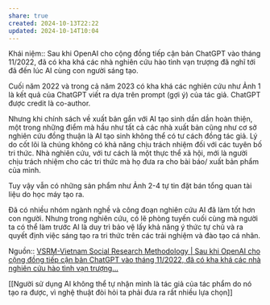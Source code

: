 ```yaml
---
share: true
created: 2024-10-13T22:22
updated: 2024-10-14T10:04
---
```

Khái niệm:: 
Sau khi OpenAI cho cộng đồng tiếp cận bản ChatGPT vào tháng 11/2022, đã có kha khá các nhà nghiên cứu hào tình vạn trượng đã nghĩ tới đã đến lúc AI cùng con người sáng tạo.

Cuối năm 2022 và trong cả năm 2023 có kha khá các nghiên cứu như Ảnh 1 là kết quả của ChatGPT viết ra dựa trên prompt (gợi ý) của tác giả. ChatGPT được credit là co-author.

Nhưng khi chính sách về xuất bản gắn với AI tạo sinh dần dần hoàn thiện, một trong những điểm mà hầu như tất cả các nhà xuất bản cũng như cơ sở nghiên cứu đồng thuận là AI tạo sinh không thể có tư cách đồng tác giả. Lý do cốt lõi là chúng không có khả năng chịu trách nhiệm đối với các tuyên bố tri thức. Nhà nghiên cứu, với tư cách là một thực thể xã hội, mới là người chịu trách nhiệm cho các tri thức mà họ đưa ra cho bài báo/ xuất bản phẩm của mình.

Tuy vậy vẫn có những sản phẩm như Ảnh 2-4 tự tin đặt bán tổng quan tài liệu do học máy tạo ra.

Đã có nhiều nhóm ngành nghề và công đoạn nghiên cứu AI đã làm tốt hơn con người. Nhưng trong nghiên cứu, có lẽ phòng tuyến cuối cùng mà người ta có thể làm trước AI là duy trì bảo vệ lấy khả năng ý thức tự chủ và ra quyết định việc sáng tạo ra tri thức trên các trải nghiệm và đào tạo cá nhân.

Nguồn:: [VSRM-Vietnam Social Research Methodology | Sau khi OpenAI cho cộng đồng tiếp cận bản ChatGPT vào tháng 11/2022, đã có kha khá các nhà nghiên cứu hào tình vạn trượng...](https://www.facebook.com/groups/277566036004587/permalink/1950039812090526/?refid=18&fbt_id=1950039812090526&lul&ref_component=mbasic_photo_permalink_actionbar#s_9d37b8e86551a864d0e4585b4bba14f7)

[[Người sử dụng AI không thể tự nhận mình là tác giả của tác phẩm do nó tạo ra được, vì nghệ thuật đòi hỏi ta phải đưa ra rất nhiều lựa chọn]]